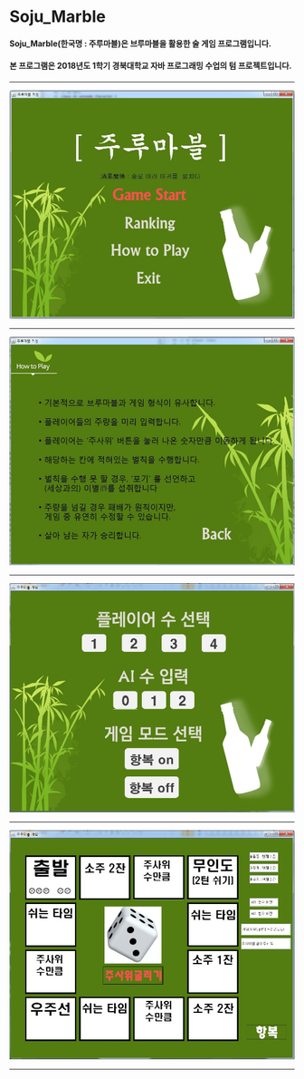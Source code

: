 # Soju_Marble
#### Soju_Marble(한국명 : 주루마블)은 브루마블을 활용한 술 게임 프로그램입니다.
#### 본 프로그램은 2018년도 1학기 경북대학교 자바 프로그래밍 수업의 텀 프로젝트입니다.

***


![1](./1.jpg)



***
![1](./2.jpg)


***
![1](./3.jpg)


***
![1](./4.jpg)


***
